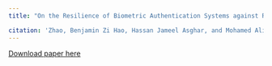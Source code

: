 ```yaml
---
title: "On the Resilience of Biometric Authentication Systems against Random Inputs"

citation: 'Zhao, Benjamin Zi Hao, Hassan Jameel Asghar, and Mohamed Ali Kaafar.(2020). &quot;On the Resilience of Biometric Authentication Systems against Random Inputs.&quot; <i>NDSS 2020</i>.'
---
```

[Download paper here](https://arxiv.org/pdf/2001.04056.pdf)

